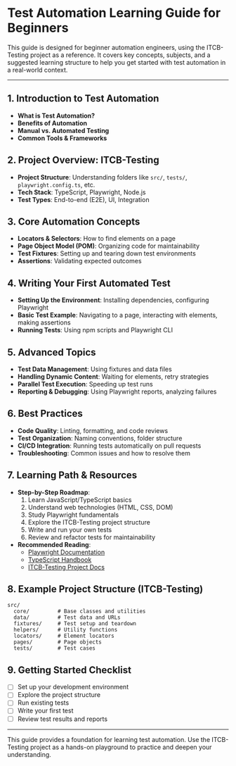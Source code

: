 # Test Automation Learning Guide for Beginners

This guide is designed for beginner automation engineers, using the ITCB-Testing project as a reference. It covers key concepts, subjects, and a suggested learning structure to help you get started with test automation in a real-world context.

---

## 1. Introduction to Test Automation

- **What is Test Automation?**
- **Benefits of Automation**
- **Manual vs. Automated Testing**
- **Common Tools & Frameworks**

## 2. Project Overview: ITCB-Testing

- **Project Structure**: Understanding folders like `src/`, `tests/`, `playwright.config.ts`, etc.
- **Tech Stack**: TypeScript, Playwright, Node.js
- **Test Types**: End-to-end (E2E), UI, Integration

## 3. Core Automation Concepts

- **Locators & Selectors**: How to find elements on a page
- **Page Object Model (POM)**: Organizing code for maintainability
- **Test Fixtures**: Setting up and tearing down test environments
- **Assertions**: Validating expected outcomes

## 4. Writing Your First Automated Test

- **Setting Up the Environment**: Installing dependencies, configuring Playwright
- **Basic Test Example**: Navigating to a page, interacting with elements, making assertions
- **Running Tests**: Using npm scripts and Playwright CLI

## 5. Advanced Topics

- **Test Data Management**: Using fixtures and data files
- **Handling Dynamic Content**: Waiting for elements, retry strategies
- **Parallel Test Execution**: Speeding up test runs
- **Reporting & Debugging**: Using Playwright reports, analyzing failures

## 6. Best Practices

- **Code Quality**: Linting, formatting, and code reviews
- **Test Organization**: Naming conventions, folder structure
- **CI/CD Integration**: Running tests automatically on pull requests
- **Troubleshooting**: Common issues and how to resolve them

## 7. Learning Path & Resources

- **Step-by-Step Roadmap**:
  1. Learn JavaScript/TypeScript basics
  2. Understand web technologies (HTML, CSS, DOM)
  3. Study Playwright fundamentals
  4. Explore the ITCB-Testing project structure
  5. Write and run your own tests
  6. Review and refactor tests for maintainability
- **Recommended Reading**:
  - [Playwright Documentation](https://playwright.dev/)
  - [TypeScript Handbook](https://www.typescriptlang.org/docs/)
  - [ITCB-Testing Project Docs](./docs/)

## 8. Example Project Structure (ITCB-Testing)

```
src/
  core/         # Base classes and utilities
  data/         # Test data and URLs
  fixtures/     # Test setup and teardown
  helpers/      # Utility functions
  locators/     # Element locators
  pages/        # Page objects
  tests/        # Test cases
```

## 9. Getting Started Checklist

- [ ] Set up your development environment
- [ ] Explore the project structure
- [ ] Run existing tests
- [ ] Write your first test
- [ ] Review test results and reports

---

This guide provides a foundation for learning test automation. Use the ITCB-Testing project as a hands-on playground to practice and deepen your understanding.
